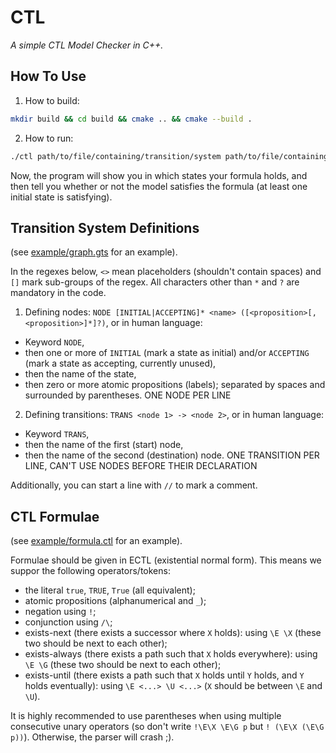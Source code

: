 # CTL
*A simple CTL Model Checker in C++.*

## How To Use
1) How to build:
```sh
mkdir build && cd build && cmake .. && cmake --build .
```
2) How to run:
```sh
./ctl path/to/file/containing/transition/system path/to/file/containing/ctl/formula
```
Now, the program will show you in which states your formula holds, and then tell you whether or not the model satisfies the formula (at least one initial state is satisfying).

## Transition System Definitions
(see [example/graph.gts](./example/graph.gts) for an example).

In the regexes below, `<>` mean placeholders (shouldn't contain spaces) and `[]` mark sub-groups of the regex. All characters other than `*` and `?` are mandatory in the code.

1) Defining nodes: ``NODE [INITIAL|ACCEPTING]* <name> ([<proposition>[, <proposition>]*]?)``, or in human language:
  - Keyword `NODE`, 
  - then one or more of `INITIAL` (mark a state as initial) and/or `ACCEPTING` (mark a state as accepting, currently unused), 
  - then the name of the state, 
  - then zero or more atomic propositions (labels); separated by spaces and surrounded by parentheses.
  ONE NODE PER LINE
2) Defining transitions: `TRANS <node 1> -> <node 2>`, or in human language:
  - Keyword `TRANS`,
  - then the name of the first (start) node,
  - then the name of the second (destination) node.
  ONE TRANSITION PER LINE, CAN'T USE NODES BEFORE THEIR DECLARATION

Additionally, you can start a line with `//` to mark a comment.

## CTL Formulae
(see [example/formula.ctl](./example/formula.ctl) for an example).

Formulae should be given in ECTL (existential normal form). This means we suppor the following operators/tokens:
 - the literal `true`, `TRUE`, `True` (all equivalent);
 - atomic propositions (alphanumerical and `_`);
 - negation using `!`;
 - conjunction using `/\`;
 - exists-next (there exists a successor where `X` holds): using `\E \X` (these two should be next to each other);
 - exists-always (there exists a path such that `X` holds everywhere): using `\E \G` (these two should be next to each other);
 - exists-until (there exists a path such that `X` holds until `Y` holds, and `Y` holds eventually): using `\E <...> \U <...>` (`X` should be between `\E` and `\U`).

 It is highly recommended to use parentheses when using multiple consecutive unary operators (so don't write `!\E\X \E\G p` but `! (\E\X (\E\G p))`). Otherwise, the parser will crash ;).
